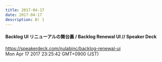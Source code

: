 ```yaml
---
title: 2017-04-17
date: 2017-04-17
description: B! 1
---
```


#### Backlog UI リニューアルの舞台裏 / Backlog Renewal UI // Speaker Deck
https://speakerdeck.com/nulabinc/backlog-renewal-ui<br>
Mon Apr 17 2017 23:25:42 GMT+0900 (JST)<br>


